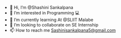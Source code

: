 - 👋 Hi, I’m @Shashini Sankalpana
- 👀 I’m interested in Programming 💻
- 🌱 I’m currently learning At @SLIIT Malabe
- 💞️ I’m looking to collaborate on SE Internship
- 📫 How to reach me Sashinisankalpana5@gmail.com

<!---
ShashiniX/ShashiniX is a ✨ special ✨ repository because its `README.md` (this file) appears on your GitHub profile.
You can click the Preview link to take a look at your changes.
--->
